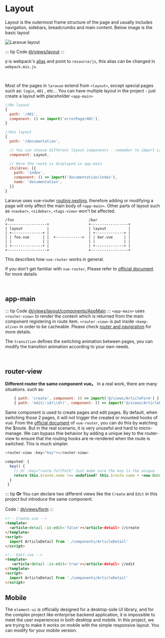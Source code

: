 # Layout

Layout is the outermost frame structure of the page and usually includes navigation, sidebars, breadcrumbs and main content. Below image is the basic layout

![Laravue layout](https://cp5.sgp1.cdn.digitaloceanspaces.com/zoro/laravue-layout.jpg)

::: tip Code
[@/views/layout](https://github.com/tuandm/laravue/tree/master/resources/js/views/layout)
:::

`@` is webpack's [alias](https://webpack.js.org/configuration/resolve/#resolve-alias) and point to `resource/js`, this alias can be changed in `webpack.mix.js`.

<br>

Most of the pages in `laravue` extend from `<layout>`, except special pages such as: `login`, `401` , etc... You can have multiple layout in the project - just create a layout with placeholder `<app-main>`

```js
//No layout
{
  path: '/401',
  component: () => import('errorPage/401'),
}

//Has layout
{
  path: '/documentation',

  // You can choose different layout components - remember to import Layout first
  component: Layout,

  // Here the route is displayed in app-main
  children: [{
    path: 'index',
    component: () => import('documentation/index'),
    name: 'documentation',
  }]
}
```

Laravue uses vue-router [routing nesting](https://router.vuejs.org/guide/essentials/nested-routes.html), therefore adding or modifying a page will only affect the main body of `<app-main>`. Other parts of layout such as `<navbar>`, `<sidebar>`, `<tags-view>` won't be affected.

```
/foo                                  /bar
+------------------+                  +-----------------+
| layout           |                  | layout          |
| +--------------+ |                  | +-------------+ |
| | foo.vue      | |  +------------>  | | bar.vue     | |
| |              | |                  | |             | |
| +--------------+ |                  | +-------------+ |
+------------------+                  +-----------------+
```
This describes how `vue-router` works in general. 

If you don't get familiar with `vue-router`, Please refer to [official document](https://router.vuejs.org/) for more details

<br>

## app-main

::: tip Code
[@/views/layout/components/AppMain](https://github.com/tuandm/laravue/blob/master/resources/js/views/layout/components/AppMain.vue)
:::
`<app-main>` uses `<router-view>` to render the content which is returned from the main component registering in route item. `<router-view>` is put inside `<keep-alive>` in order to be cacheable. Please check [router and navigration](router-and-nav.md) for more details.

The `transition` defines the switching animation between pages, you can modify the transition animation according to your own needs.

<br>

## router-view

**Different router the same component vue。** In a real work, there are many situations. such as:

```js
    { path: 'create', component: () => import('@/views/ArticleForm') },
    { path: 'edit/:id(\\d+)', component: () => import('@/views/ArticleForm') },
```

Same component is used to create pages and edit pages. By default, when switching those 2 pages, it will not trigger the created or mounted hooks of vue. From the [official document](https://router.vuejs.org/guide/essentials/dynamic-matching.html#reacting-to-params-changes) of `vue-router`, you can do this by watching the  $route. But in the real scenario, it is very unuseful and hard to micro-manage. We can bypass thie behavior by adding a unique key to the router-view to ensure that the routing hooks are re-rendered when the route is switched. This is much simpler.

```js
<router-view :key="key"></router-view>

computed: {
  key() {
    // Or :key="route.fullPath" Just make sure the key is the unique
    return this.$route.name !== undefined? this.$route.name + +new Date(): this.$route + +new Date()
  }
 }
```

::: tip
**Or** You can declare two different views like the `Create` and `Edit` in this project but introduce the same component.

Code：[@/views/form](https://github.com/tuandm/laravue/tree/master/resources/js/views/example)
:::

```html
<!-- Create.vue -->
<template>
  <article-detail :is-edit='false'></article-detail> //create
</template>
<script>
  import ArticleDetail from './components/ArticleDetail'
</script>

<!-- Edit.vue -->
<template>
   <article-detail :is-edit='true'></article-detail> //edit
</template>
<script>
  import ArticleDetail from './components/ArticleDetail'
</script>
```

## Mobile

The `element-ui` is officially designed for a desktop-side UI library, and for the complex project like enterprise backend application, it is impossible to meet the user experiences in both desktop and mobile. In this project, we are trying to make it works on mobile with the simple responsive layout. You can modify for your mobile version.

